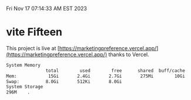 Fri Nov 17 07:14:33 AM EST 2023

# vite Fifteen


This project is live at [https://marketingpreference.vercel.app/](https://marketingpreference.vercel.app/) thanks to Vercel.

```bash
System Memory
               total        used        free      shared  buff/cache   available
Mem:            15Gi       2.4Gi       2.7Gi       275Mi        10Gi        12Gi
Swap:          8.0Gi       512Ki       8.0Gi
System Storage
296M	.
```
